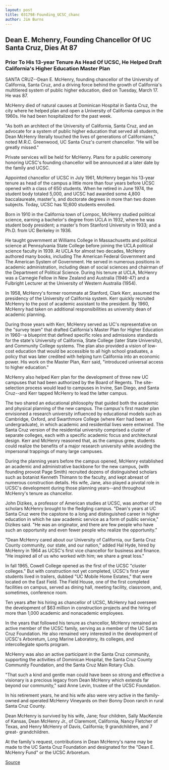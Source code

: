 ```yaml
---
layout: post
title: 031798-Founding_UCSC_chanc
author: Jim Burns
---
```


## Dean E. Mchenry, Founding Chancellor Of UC Santa Cruz, Dies At  87

### Prior To His 13-year Tenure As Head Of UCSC, He Helped Draft California's Higher  Education Master Plan

SANTA CRUZ--Dean E. McHenry, founding chancellor of the University of  California, Santa Cruz, and a driving force behind the growth of California's  multitiered system of public higher education, died on Tuesday, March 17. He  was 87.

McHenry died of natural causes at Dominican Hospital in Santa Cruz, the  city where he helped plan and open a University of California campus in the  1960s. He had been hospitalized for the past week.

"As both an architect of the University of California, Santa Cruz, and an  advocate for a system of public higher education that served all students,  Dean McHenry literally touched the lives of generations of Californians,"  noted M.R.C. Greenwood, UC Santa Cruz's current chancellor. "He will be  greatly missed."

Private services will be held for McHenry. Plans for a public ceremony  honoring UCSC's founding chancellor will be announced at a later date by the  family and UCSC.

Appointed chancellor of UCSC in July 1961, McHenry began his 13-year  tenure as head of the campus a little more than four years before UCSC  opened with a class of 650 students. When he retired in June 1974, the  student body totaled 5,000, and UCSC had awarded some 4,800  baccalaureate, master's, and doctorate degrees in more than two dozen  subjects. Today, UCSC has 10,600 students enrolled.

Born in 1910 in the California town of Lompoc, McHenry studied political  science, earning a bachelor's degree from UCLA in 1932, where he was  student body president; a master's from  Stanford University in 1933; and a Ph.D. from UC Berkeley in 1936.

He taught government at Williams College in Massachusetts and political  science at Pennsylvania State College before joining the UCLA political  science faculty in 1939. At UCLA for almost two decades, McHenry authored  many books, including The American Federal Government and The American  System of Government. He served in numerous positions in academic  administration, including dean of social sciences and chairman of the  Department of Political Science. During his tenure at UCLA, McHenry was a  Carnegie Fellow in New Zealand and Australia (1946-47) and a Fulbright  Lecturer at the University of Western Australia (1954).

In 1958, McHenry's former roommate at Stanford, Clark Kerr, assumed the  presidency of the University of California system. Kerr quickly recruited  McHenry to the post of academic assistant to the president. By 1960,  McHenry had taken on additional responsibilities as university dean of  academic planning.

During those years with Kerr, McHenry served as UC's representative on  the "survey team" that drafted California's Master Plan for Higher Education  in 1960--a blueprint that defined specific roles and admissions standards  for the state's University of California, State College (later State  University), and Community College systems. The plan also provided a vision  of low-cost education that would be accessible to all high school graduates,  a policy that was later credited with helping turn California into an  economic power. His work on the Master Plan, Kerr said, "introduced  universal access to higher education."

McHenry also helped Kerr plan for the development of three new UC  campuses that had been authorized by the Board of Regents. The site- selection process would lead to campuses in Irvine, San Diego, and Santa  Cruz--and Kerr tapped McHenry to lead the latter campus.

The two shared an educational philosophy that guided both the academic  and physical planning of the new campus. The campus's first master plan  envisioned a research university influenced by educational models such as  Cambridge, Oxford, and Swarthmore College (where Kerr had been an  undergraduate), in which academic and residential lives were entwined. The  Santa Cruz version of the residential university comprised a cluster of  separate colleges, each with a specific academic focus and architectural  design. Kerr and McHenry reasoned that, as the campus grew, students could  realize the benefits of a major research university while avoiding the  impersonal trappings of many large campuses.

During the planning years before the campus opened, McHenry established  an academic and administrative backbone for the new campus, (with  founding provost Page Smith) recruited dozens of distinguished scholars  such as botanist Kenneth Thimann to the faculty, and kept abreast of  numerous construction details. His wife, Jane, also played a pivotal role in  UCSC's development during those planning years--and throughout McHenry's  tenure as chancellor.

John Dizikes, a professor of American studies at UCSC, was another of  the scholars McHenry brought to the fledgling campus. "Dean's years at UC  Santa Cruz were the capstone to a long and distinguished career in higher  education in which he saw academic service as a form of public service,"  Dizikes said. "He was an originator, and there are few people who have such  an opportunity and even fewer people who realize the opportunity."

"Dean McHenry cared about our University of California, our Santa Cruz  County community, our state, and our nation," added Hal Hyde, hired by  McHenry in 1964 as UCSC's first vice chancellor for business and finance.  "He inspired all of us who worked with him; we share a great loss."

In fall 1965, Cowell College opened as the first of the UCSC "cluster  colleges." But with construction not yet completed, UCSC's first-year  students lived in trailers, dubbed "UC Mobile Home Estates," that were  located on the East Field. The Field House, one of the first completed  facilities on campus, served as dining hall, meeting facility, classroom, and,  sometimes, conference room.

Ten years after his hiring as chancellor of UCSC, McHenry had overseen  the development of $63 million in construction projects and the hiring of  more than 1,000 academic and nonacademic employees.

In the years that followed his tenure as chancellor, McHenry remained an  active member of the UCSC family, serving as a member of the UC Santa Cruz  Foundation. He also remained very interested in the development of UCSC's  Arboretum, Long Marine Laboratory, its colleges, and intercollegiate sports  program.

McHenry was also an active participant in the Santa Cruz community,  supporting the activities of Dominican Hospital, the Santa Cruz County  Community Foundation, and the Santa Cruz Main Rotary Club.

"That such a kind and gentle man could have been so strong and effective a  visionary is a precious legacy from Dean McHenry which extends far beyond  our community," said Anne Levin, trustee of the UCSC Foundation.

In his retirement years, he and his wife also were very active in the  family-owned and operated McHenry Vineyards on their Bonny Doon ranch in  rural Santa Cruz County.

Dean McHenry is survived by his wife, Jane; four children, Sally MacKenzie  of Kansas, Dean McHenry Jr., of Claremont, California, Nancy Fletcher of  Texas, and Henry McHenry of Davis, California; 9 grandchildren, and 7 great- grandchildren.

At the family's request, contributions in Dean McHenry's name may be  made to the UC Santa Cruz Foundation and designated for the "Dean E.  McHenry Fund" or the UCSC Arboretum.

[Source](http://www1.ucsc.edu/news_events/press_releases/archive/97-98/03-98/031798-Founding_UCSC_chanc.html "Permalink to 031798-Founding_UCSC_chanc")